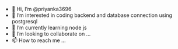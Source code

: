- 👋 Hi, I’m @priyanka3696
- 👀 I’m interested in coding backend and database connection using postgresql
- 🌱 I’m currently learning node js
- 💞️ I’m looking to collaborate on ...
- 📫 How to reach me ...

<!---
priyanka3696/priyanka3696 is a ✨ special ✨ repository because its `README.md` (this file) appears on your GitHub profile.
You can click the Preview link to take a look at your changes.
--->
